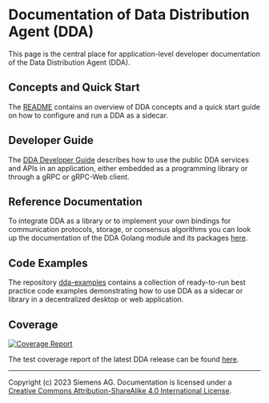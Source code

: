 # Documentation of Data Distribution Agent (DDA)

This page is the central place for application-level developer documentation of
the Data Distribution Agent (DDA).

## Concepts and Quick Start

The [README](https://github.com/coatyio/dda#data-distribution-agent) contains an
overview of DDA concepts and a quick start guide on how to configure and run a
DDA as a sidecar.

## Developer Guide

The [DDA Developer Guide](./DEVGUIDE.md) describes how to use the public DDA
services and APIs in an application, either embedded as a programming library or
through a gRPC or gRPC-Web client.

## Reference Documentation

To integrate DDA as a library or to implement your own bindings for
communication protocols, storage, or consensus algorithms you can look up the
documentation of the DDA Golang module and its packages
[here](https://pkg.go.dev/github.com/coatyio/dda).

## Code Examples

The repository [dda-examples](https://github.com/coatyio/dda-examples) contains
a collection of ready-to-run best practice code examples demonstrating how to
use DDA as a sidecar or library in a decentralized desktop or web application.

## Coverage

[![Coverage Report](https://coatyio.github.io/dda/coverage-badge.svg)](https://coatyio.github.io/dda/coverage.html)

The test coverage report of the latest DDA release can be found
[here](https://coatyio.github.io/dda/coverage.html).

---

Copyright (c) 2023 Siemens AG. Documentation is licensed under a
[Creative Commons Attribution-ShareAlike 4.0 International License](http://creativecommons.org/licenses/by-sa/4.0/).
